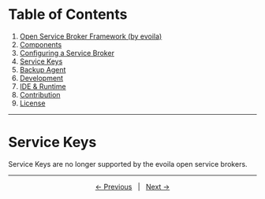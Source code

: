 # Table of Contents

1. [Open Service Broker Framework (by evoila)](../README.md)
2. [Components](components.md)
3. [Configuring a Service Broker](configure-service-broker.md)
4. [Service Keys](#service-keys)
5. [Backup Agent](backup-agent.md)
6. [Development](development.md)
7. [IDE & Runtime](ide-runtime.md)
8. [Contribution](contribution.md)
9. [License](license.md)
---

# Service Keys
Service Keys are no longer supported by the evoila open service brokers.


---

<p align="center">
    <span ><a href="configure-service-broker.md"><- Previous</a></span>
	    <span>&nbsp; | &nbsp;</span> 
    <span><a href="backup-agent.md">Next -></a></span>
</p>
